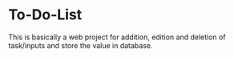 # To-Do-List
This is basically a web project for addition, edition and deletion of task/inputs and store the value in database.
